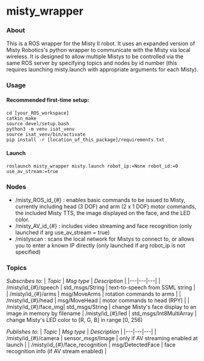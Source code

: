 # misty_wrapper
### About

This is a ROS wrapper for the Misty II robot. It uses an expanded version of Misty Robotics's python wrapper to communicate with the Misty via local wireless. It is designed to allow multiple Mistys to be controlled via the same ROS server by specifying topics and nodes by id number (this requires launching misty.launch with appropriate arguments for each Misty).  

### Usage
#### Recommended first-time setup:
```
cd [your_ROS_workspace]
catkin_make
source devel/setup.bash
python3 -m venv isat_venv
source isat_venv/bin/activate
pip install -r [location_of_this_package]/requirements.txt
```
#### Launch
`roslaunch misty_wrapper misty.launch robot_ip:=None robot_id:=0 use_av_stream:=true`

### Nodes

* /misty_ROS_id_{#} : enables basic commands to be issued to Misty, currently including head (3 DOF) and arm (2 x 1 DOF) motor commands, the included Misty TTS, the image displayed on the face, and the LED color.
* /misty_AV_id_{#}  : includes video streaming and face recognition (only launched if arg use_av_stream = true)
* /mistyscan        : scans the local network for Mistys to connect to, or allows you to enter a known IP directly (only launched if arg robot_ip is not specified)

### Topics
_Subscribes to:_
| *Topic*               | *Msg type*        | *Description*  |
|---|---|---|
| /misty/id_{#}/speech  | std_msgs/String   | text-to-speech from SSML string  |
| /misty/id_{#}/arms    | msg/MoveArms      | rotation commands to arms  |
| /misty/id_{#}/head    | msg/MoveHead      | motor commands to head (RPY)  |
| /misty/id_{#}/face_img| std_msgs/String   | change Misty's face display to an image in memory by filename
| /misty/id_{#}/led     | std_msgs/Int8MultiArray | change Misty's LED color to \[R, G, B\] in range \[0, 256)

_Publishes to:_
| *Topic*               | *Msg type*        | *Description*  |
|---|---|---|
| /misty/id_{#}/camera  | sensor_msgs/Image | only if AV streaming enabled at launch  |
| /misty/id_{#}/face_recognition    | msg/DetectedFace   | face recognition info (if AV stream enabled)  |
